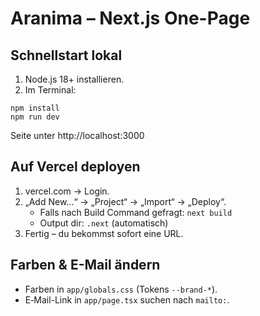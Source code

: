 # Aranima – Next.js One-Page

## Schnellstart lokal
1. Node.js 18+ installieren.
2. Im Terminal:
```
npm install
npm run dev
```
Seite unter http://localhost:3000

## Auf Vercel deployen
1. vercel.com → Login.
2. „Add New…“ → „Project“ → „Import“ → „Deploy“.
   - Falls nach Build Command gefragt: `next build`
   - Output dir: `.next` (automatisch)
3. Fertig – du bekommst sofort eine URL.

## Farben & E-Mail ändern
- Farben in `app/globals.css` (Tokens `--brand-*`). 
- E‑Mail-Link in `app/page.tsx` suchen nach `mailto:`.
